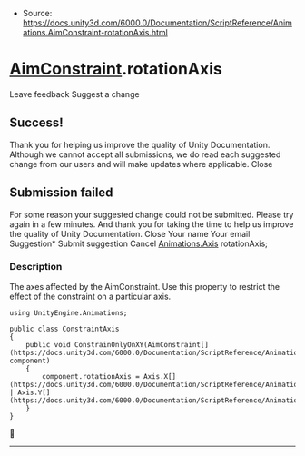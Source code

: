 * Source: https://docs.unity3d.com/6000.0/Documentation/ScriptReference/Animations.AimConstraint-rotationAxis.html

#  [AimConstraint](https://docs.unity3d.com/6000.0/Documentation/ScriptReference/Animations.AimConstraint.html).rotationAxis
Leave feedback
Suggest a change
## Success!
Thank you for helping us improve the quality of Unity Documentation. Although we cannot accept all submissions, we do read each suggested change from our users and will make updates where applicable.
Close
## Submission failed
For some reason your suggested change could not be submitted. Please <a>try again</a> in a few minutes. And thank you for taking the time to help us improve the quality of Unity Documentation.
Close
Your name Your email Suggestion* Submit suggestion
Cancel
[Animations.Axis](https://docs.unity3d.com/6000.0/Documentation/ScriptReference/Animations.Axis.html) rotationAxis; 
### Description
The axes affected by the AimConstraint.
Use this property to restrict the effect of the constraint on a particular axis.
```
using UnityEngine.Animations;  
  
public class ConstraintAxis
{
    public void ConstrainOnlyOnXY(AimConstraint[](https://docs.unity3d.com/6000.0/Documentation/ScriptReference/Animations.AimConstraint.html) component)
    {
        component.rotationAxis = Axis.X[](https://docs.unity3d.com/6000.0/Documentation/ScriptReference/Animations.Axis.X.html) | Axis.Y[](https://docs.unity3d.com/6000.0/Documentation/ScriptReference/Animations.Axis.Y.html);
    }
}

```

* * *
